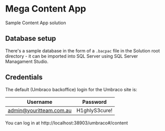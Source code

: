 # Mega Content App

Sample Content App solution

## Database setup
There's a sample database in the form of a `.bacpac` file in the Solution root directory - it can be imported into SQL Server using SQL Server Managament Studio.
## Credentials

The default (Umbraco backoffice) login for the Umbraco site is:

| Username | Password |
| -------- | -------- |
| admin@youritteam.com.au | H1ghlyS3cure! |

You can log in at http://localhost:38903/umbraco#/content